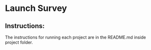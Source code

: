 # Launch Survey

## Instructions:

The instructions for running each project are in the README.md inside project folder.
